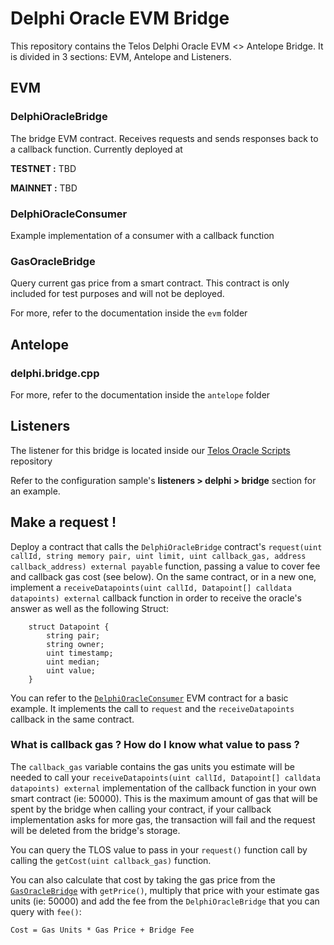 # Delphi Oracle EVM Bridge

This repository contains the Telos Delphi Oracle EVM <> Antelope Bridge.
It is divided in 3 sections: EVM, Antelope and Listeners.

## EVM

### DelphiOracleBridge

The bridge EVM contract. Receives requests and sends responses back to a callback function. Currently deployed at

**TESTNET :** TBD

**MAINNET :** TBD

### DelphiOracleConsumer

Example implementation of a consumer with a callback function

### GasOracleBridge

Query current gas price from a smart contract. This contract is only included for test purposes and will not be deployed.

For more, refer to the documentation inside the `evm` folder

## Antelope

### delphi.bridge.cpp

For more, refer to the documentation inside the `antelope` folder

## Listeners

The listener for this bridge is located inside our [Telos Oracle Scripts](https://github.com/telosnetwork/telos-oracle-scripts) repository

Refer to the configuration sample's **listeners > delphi > bridge** section for an example.

## Make a request !

Deploy a contract that calls the `DelphiOracleBridge` contract's `request(uint callId, string memory pair, uint limit, uint callback_gas, address callback_address) external payable` function, passing a value to cover fee and callback gas cost (see below). On the same contract, or in a new one, implement a `receiveDatapoints(uint callId, Datapoint[] calldata datapoints) external` callback function in order to receive the oracle's answer as well as the following Struct:

```
    struct Datapoint {
        string pair;
        string owner;
        uint timestamp;
        uint median;
        uint value;
    }
```

You can refer to the [`DelphiOracleConsumer`](https://github.com/telosnetwork/delphi-oracle-bridge/blob/master/evm/contracts/DelphiOracleConsumer.sol) EVM contract for a basic example. It implements the call to `request` and the `receiveDatapoints` callback in the same contract.

### What is callback gas ? How do I know what value to pass ?

The `callback_gas` variable contains the gas units you estimate will be needed to call your `receiveDatapoints(uint callId, Datapoint[] calldata datapoints) external` implementation of the callback function in your own smart contract (ie: 50000). This is the maximum amount of gas that will be spent by the bridge when calling your contract, if your callback implementation asks for more gas, the transaction will fail and the request will be deleted from the bridge's storage.

You can query the TLOS value to pass in your `request()` function call by calling the `getCost(uint callback_gas)` function.

You can also calculate that cost by taking the gas price from the [`GasOracleBridge`](https://github.com/telosnetwork/gas-oracle-bridge) with `getPrice()`, multiply that price with your estimate gas units (ie: 50000) and add the fee from the `DelphiOracleBridge` that you can query with `fee()`:

`Cost = Gas Units * Gas Price + Bridge Fee`
